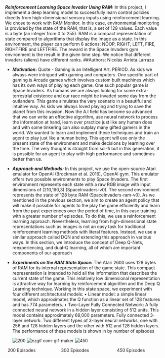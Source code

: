 ***Reinforcement Learning Space Invader Using RAM:***
In this project, I implement a deep learning model to successfully learn control policies directly from high-dimensional sensory inputs using reinforcement learning. We chose to work with RAM Monitor. In this case, environmental monitoring is provided by the state of the RAM, that is, a set of 128 values. Each value is a byte (an integer from 0 to 255). RAM is a compact representation of state compared to algorithms that display the image as a state. In this environment, the player can perform 6 actions: NOOP, RIGHT, LEFT, FIRE, RIGHTFIRE and LEFTFIRE. The reward in the Space Invaders gym environment is the result in the given time step. We notice that different invaders (aliens) have different ranks. 
##Authors: Nicolás Arrieta Larraza

+ ***Motivation*:**
Quote - Gaming is an Intelligent Art. PERIOD.
As kids we always were intrigued with gaming and computers. One specific part of gaming is 
Arcade games which involves custom built machines which has its own ways of playing each 
game. One such popular game is Space Invaders. As humans we are always looking for some 
extra-terrestrial existence and our race might be invaded some day from the outlanders. This 
game simulates the very scenario in a beautiful and intuitive way. As kids we always loved 
playing and trying to save the planet from this invasion.
Now the A.I field has become so advanced that we can write an effective algorithm, use neural 
network to process the information at hand, learn over practice just like any human does and 
with some tinkering can also outplay many gifted gamers in the world.
We wanted to learn and implement these techniques and train an agent to play just like a human 
being. This agent will use only the present state of the environment and make decisions by 
learning over the time. The very thought is straight from sci-fi but in this generation, it is 
possible for an agent to play with high performance and sometimes better than us.

+ ***Approach and Methods:***
In this project, we use the open-source Atari emulator for OpenAI (Brockman et al. 2016), 
OpenAI gym. This emulator offers two possible environments to play Space Invaders. 
The first environment represents each state with a raw RGB image with input dimensions of 
(210,160,3) (SpaceInvaders-v0).
The second environment represents the state of 128 byte RAM (SpaceInvaders-ram-v0). 
As we mentioned in the previous section, we aim to create an agent policy that will make it 
possible for agents to the play the game efficiently and learn from the past experiences over the 
period of time, in this case training with a greater number of episodes. To do this, we use a 
reinforcement learning approach. Nevertheless, learning from high-dimensional state 
representations such as images is not an easy task for traditional reinforcement learning methods 
with literal features. Instead, we use a similar approach called DQN and extending this approach 
in various ways. In this section, we introduce the concept of Deep Q-Nets, reexperiencing, and 
dual-Q learning, all of which are important components of our approach


+ ***Experiments on the RAM State Space:***
The Atari 2600 uses 128 bytes of RAM for its internal representation of the game state. This 
compact representation is intended to hold all the information that describes the current state of 
the game. This relatively low dimensional representation is attractive way for learning by 
reinforcement algorithm and the Deep Q Learning technique. Working in this state space, we 
experiment with four different architectural models:
• Linear model: a simple linear model, which approximates the Q function as a linear set of 128 
features and has 774 parameters.
• Two-Layer Fully Connected Network: A fully connected neural network in a hidden layer 
consisting of 512 units. This model contains approximately 69,000 parameters.
Fully connected 3-layer network: Two different types of 3-layer neural networks, one with 256 
and 128 hidden layers and the other with 512 and 128 hidden layers.
The performance of these models is shown in by number of episodes




&nbsp;&nbsp;&nbsp;&nbsp;&nbsp;&nbsp;![200](https://user-images.githubusercontent.com/70255794/175225037-63d3b173-1c03-46a7-a2db-e64b65fa7a14.gif)
![ezgif com-gif-maker](https://user-images.githubusercontent.com/70255794/175225069-777ff7b7-0cc4-4265-bd61-cb3aa8a39fac.gif)
![450](https://user-images.githubusercontent.com/70255794/175225118-822df131-1cde-4148-b843-16f18f18b49d.gif)


&nbsp;&nbsp;200 Episodes  &nbsp;&nbsp;&nbsp;&nbsp;&nbsp;&nbsp;&nbsp;&nbsp;&nbsp;&nbsp;&nbsp;&nbsp;&nbsp;&nbsp;&nbsp;&nbsp;&nbsp;&nbsp;&nbsp;         300 Episodes &nbsp;&nbsp;&nbsp;&nbsp;&nbsp;&nbsp;&nbsp;&nbsp;&nbsp;&nbsp;&nbsp;&nbsp;&nbsp;&nbsp;&nbsp;&nbsp;&nbsp;&nbsp;&nbsp;&nbsp;&nbsp;                450 Episodes
